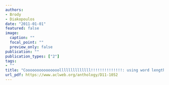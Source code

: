```yaml
---
authors:
- Brody
- Diakopoulos
date: "2011-01-01"
featured: false
image:
  caption: ""
  focal_point: ""
  preview_only: false
publication: ""
publication_types: ["2"]
tags:
- ""
title: "Cooooooooooooooollllllllllllll!!!!!!!!!!!!!!: using word lengthening to detect sentiment in microblogs"
url_pdf: https://www.aclweb.org/anthology/D11-1052
---
```

